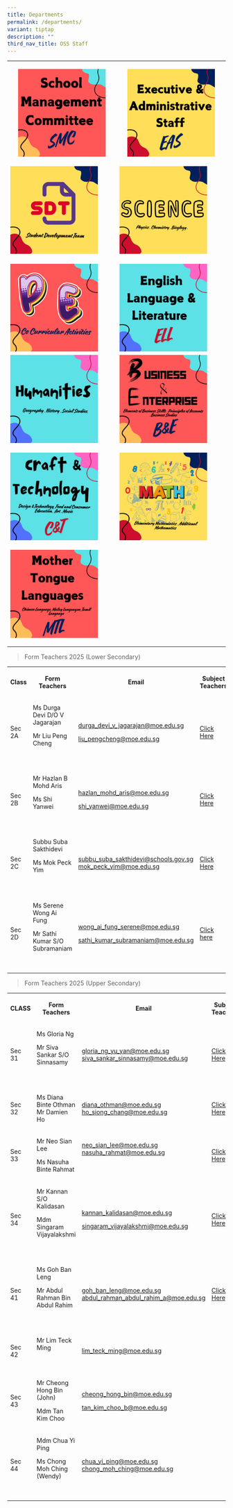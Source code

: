 ```yaml
---
title: Departments
permalink: /departments/
variant: tiptap
description: ""
third_nav_title: OSS Staff
---
```

<table style="minWidth: 50px">
<colgroup>
<col>
<col>
</colgroup>
<tbody>
<tr>
<th rowspan="1" colspan="1">
<p></p><a class="isomer-image-wrapper" href="/school-management-committee/"><img style="width: 85%;" height="auto" width="100%" alt="" src="/images/SMC.jpg"></a>
</th>
<th rowspan="1" colspan="1">
<p></p><a class="isomer-image-wrapper" href="/executive-and-administrative-staff/"><img style="width: 85%;" height="auto" width="100%" alt="" src="/images/EAS.jpg"></a>
</th>
</tr>
<tr>
<td rowspan="1" colspan="1">
<p></p><a class="isomer-image-wrapper" href="/school-development-team/"><img style="width: 85%;" height="auto" width="100%" alt="" src="/images/SDT.jpg"></a>
</td>
<td rowspan="1" colspan="1">
<p></p><a class="isomer-image-wrapper" href="/science-department/"><img style="width: 85%;" height="auto" width="100%" alt="" src="/images/SCI.jpg"></a>
</td>
</tr>
<tr>
<td rowspan="1" colspan="1">
<p></p><a class="isomer-image-wrapper" href="/pe-department/"><img style="width: 85%;" height="auto" width="100%" alt="" src="/images/PE.jpg"></a>
</td>
<td rowspan="1" colspan="1">
<p></p><a class="isomer-image-wrapper" href="/english-department/"><img style="width: 85%;" height="auto" width="100%" alt="" src="/images/ELL.jpg"></a>
</td>
</tr>
<tr>
<td rowspan="1" colspan="1"><a class="isomer-image-wrapper" href="/humanities-department/"><img style="width: 85%;" height="auto" width="100%" alt="" src="/images/HUM.jpg"></a>
<p></p>
</td>
<td rowspan="1" colspan="1"><a class="isomer-image-wrapper" href="/business-and-enterprise/"><img style="width: 85%;" height="auto" width="100%" alt="" src="/images/B_E.jpg"></a>
<p></p>
</td>
</tr>
<tr>
<td rowspan="1" colspan="1"><a class="isomer-image-wrapper" href="/craft-and-technology/"><img style="width: 85%;" height="auto" width="100%" alt="" src="/images/C_T.jpg"></a>
<p></p>
</td>
<td rowspan="1" colspan="1"><a class="isomer-image-wrapper" href="/maths-department/"><img style="width: 85%;" height="auto" width="100%" alt="" src="/images/MA.jpg"></a>
<p></p>
</td>
</tr>
<tr>
<td rowspan="1" colspan="1"><a class="isomer-image-wrapper" href="/mother-tongue-department/"><img style="width: 85%;" height="auto" width="100%" alt="" src="/images/MTL.jpg"></a>
<p></p>
</td>
<td rowspan="1" colspan="1">
<p></p>
</td>
</tr>
</tbody>
</table>
<p></p>
<blockquote>
<p>Form Teachers 2025 (Lower Secondary)</p>
</blockquote>
<table style="minWidth: 100px">
<colgroup>
<col>
<col>
<col>
<col>
</colgroup>
<tbody>
<tr>
<th rowspan="1" colspan="1">
<p>Class</p>
</th>
<th rowspan="1" colspan="1">
<p>Form Teachers</p>
</th>
<th rowspan="1" colspan="1">
<p>Email</p>
</th>
<th rowspan="1" colspan="1">
<p>Subject Teachers</p>
</th>
</tr>
<tr>
<td rowspan="1" colspan="1">
<p>Sec 2A</p>
</td>
<td rowspan="1" colspan="1">
<p>Ms Durga Devi D/O V Jagarajan</p>
<p>Mr Liu Peng Cheng</p>
<p>&nbsp;</p>
</td>
<td rowspan="1" colspan="1">
<p><a href="durga_devi_v_jagarajan@moe.edu.sg" rel="noopener nofollow" target="_blank">durga_devi_v_jagarajan@moe.edu.sg</a>
</p>
<p><a href="liu_pengcheng@moe.edu.sg" rel="noopener nofollow" target="_blank">liu_pengcheng@moe.edu.sg</a>
</p>
</td>
<td rowspan="1" colspan="1">
<p><a href="/files/Copy_of_2025_Sec_2_Subject_Teachers__2aa_.pdf" rel="noopener nofollow" target="_blank">Click Here</a>
</p>
</td>
</tr>
<tr>
<td rowspan="1" colspan="1">
<p>Sec 2B</p>
</td>
<td rowspan="1" colspan="1">
<p>Mr Hazlan B Mohd Aris</p>
<p>Ms Shi Yanwei</p>
<p>&nbsp;</p>
<p></p>
</td>
<td rowspan="1" colspan="1">
<p><a href="mailto:hazlan_mohd_aris@moe.edu.sg" rel="noopener noreferrer nofollow" target="_blank">hazlan_mohd_aris@moe.edu.sg</a>
</p>
<p><a href="mailto:shi_yanwei@moe.edu.sg" rel="noopener noreferrer nofollow" target="_blank">shi_yanwei@moe.edu.sg</a>
</p>
</td>
<td rowspan="1" colspan="1">
<p><a href="/files/Copy_of_2025_Sec_2_Subject_Teachers__2b_.pdf" rel="noopener nofollow" target="_blank">Click Here</a>
</p>
</td>
</tr>
<tr>
<td rowspan="1" colspan="1">
<p>Sec 2C</p>
</td>
<td rowspan="1" colspan="1">
<p>Subbu Suba Sakthidevi</p>
<p>Ms Mok Peck Yim</p>
<p>&nbsp;</p>
</td>
<td rowspan="1" colspan="1">
<p><a href="mailto:subbu_suba_sakthidevi@schools.gov.sg" rel="noopener noreferrer nofollow" target="_blank">subbu_suba_sakthidevi@schools.gov.sg</a> 
<a href="mok_peck_yim@moe.edu.sg" rel="noopener nofollow" target="_blank">mok_peck_yim@moe.edu.sg</a>
</p>
</td>
<td rowspan="1" colspan="1">
<p><a href="/files/Copy_of_2025_Sec_2_Subject_Teachers__2c_.pdf" rel="noopener nofollow" target="_blank">Click Here</a>
</p>
</td>
</tr>
<tr>
<td rowspan="1" colspan="1">
<p>Sec 2D</p>
</td>
<td rowspan="1" colspan="1">
<p>Ms Serene Wong Ai Fung</p>
<p>Mr Sathi Kumar S/O Subramaniam</p>
<p>&nbsp;</p>
</td>
<td rowspan="1" colspan="1">
<p><a href="wong_ai_fung_serene@moe.edu.sg" rel="noopener nofollow" target="_blank">wong_ai_fung_serene@moe.edu.sg</a>
</p>
<p><a href="sathi_kumar_subramaniam@moe.edu.sg" rel="noopener nofollow" target="_blank">sathi_kumar_subramaniam@moe.edu.sg</a>
</p>
</td>
<td rowspan="1" colspan="1">
<p><a href="/files/Copy_of_2025_Sec_2_Subject_Teachers__2d__xlsx.pdf" rel="noopener nofollow" target="_blank">Click here</a>
</p>
</td>
</tr>
</tbody>
</table>
<blockquote>
<p></p>
<p></p>
<p>Form Teachers 2025 (Upper Secondary)</p>
</blockquote>
<table style="minWidth: 100px">
<colgroup>
<col>
<col>
<col>
<col>
</colgroup>
<tbody>
<tr>
<th rowspan="1" colspan="1">
<p>CLASS</p>
</th>
<th rowspan="1" colspan="1">
<p>Form Teachers</p>
</th>
<th rowspan="1" colspan="1">
<p>Email</p>
</th>
<th rowspan="1" colspan="1">
<p>Subject Teachers</p>
</th>
</tr>
<tr>
<td rowspan="1" colspan="1">
<p>Sec 31</p>
</td>
<td rowspan="1" colspan="1">
<p>Ms Gloria Ng</p>
<p></p>
<p>Mr Siva Sankar S/O Sinnasamy</p>
<p>&nbsp;</p>
</td>
<td rowspan="1" colspan="1">
<p><a href="gloria_ng_yu_yan@moe.edu.sg" rel="noopener nofollow" target="_blank">gloria_ng_yu_yan@moe.edu.sg </a>
<br><a href="siva_sankar_sinnasamy@moe.edu.sg" rel="noopener nofollow" target="_blank">siva_sankar_sinnasamy@moe.edu.sg</a>
</p>
</td>
<td rowspan="1" colspan="1">
<p><a href="/files/Copy_of_2025_Sec_3_Subject_Teachers__3a_.pdf" rel="noopener nofollow" target="_blank">Click Here</a>
</p>
</td>
</tr>
<tr>
<td rowspan="1" colspan="1">
<p>Sec 32</p>
</td>
<td rowspan="1" colspan="1">
<p>Ms Diana Binte Othman
<br>Mr Damien Ho</p>
</td>
<td rowspan="1" colspan="1">
<p><a href="diana_othman@moe.edu.sg" rel="noopener nofollow" target="_blank">diana_othman@moe.edu.sg</a>
<br><a href="ho_siong_chang@moe.edu.sg" rel="noopener nofollow" target="_blank">ho_siong_chang@moe.edu.sg</a>
</p>
</td>
<td rowspan="1" colspan="1">
<p><a href="/files/Copy_of_2025_Sec_3_Subject_Teachers__3b_.pdf" rel="noopener nofollow" target="_blank">Click Here</a>
</p>
</td>
</tr>
<tr>
<td rowspan="1" colspan="1">
<p>Sec 33</p>
</td>
<td rowspan="1" colspan="1">
<p>Mr Neo Sian Lee</p>
<p>Ms Nasuha Binte Rahmat</p>
</td>
<td rowspan="1" colspan="1">
<p><a href="mailto:neo_sian_lee@moe.edu.sg" rel="noopener noreferrer nofollow" target="_blank">neo_sian_lee@moe.edu.sg</a> 
<a href="nasuha_rahmat@moe.edu.sg" rel="noopener nofollow" target="_blank">nasuha_rahmat@moe.edu.sg</a>
</p>
<p>&nbsp;</p>
</td>
<td rowspan="1" colspan="1">
<p><a href="/files/Copy_of_2025_Sec_3_Subject_Teachers_3c_.pdf" rel="noopener nofollow" target="_blank">Click Here</a>
</p>
</td>
</tr>
<tr>
<td rowspan="1" colspan="1">
<p>Sec 34</p>
</td>
<td rowspan="1" colspan="1">
<p>Mr Kannan S/O Kalidasan</p>
<p>Mdm Singaram Vijayalakshmi</p>
<p>&nbsp;</p>
</td>
<td rowspan="1" colspan="1">
<p><a href="mailto:kannan_kalidasan@moe.edu.sg" rel="noopener noreferrer nofollow" target="_blank">kannan_kalidasan@moe.edu.sg</a>
</p>
<p><a href="mailto:singaram_vijayalakshmi@moe.edu.sg" rel="noopener noreferrer nofollow" target="_blank">singaram_vijayalakshmi@moe.edu.sg</a>
</p>
</td>
<td rowspan="1" colspan="1">
<p><a href="/files/Copy_of_2025_Sec_2_Subject_Teachers__2aa_.pdf" rel="noopener nofollow" target="_blank">Click Here</a>
</p>
</td>
</tr>
<tr>
<td rowspan="1" colspan="1">
<p>Sec 41</p>
</td>
<td rowspan="1" colspan="1">
<p>Ms Goh Ban Leng</p>
<p>Mr Abdul Rahman Bin Abdul Rahim</p>
<p>&nbsp;</p>
</td>
<td rowspan="1" colspan="1">
<p><a href="mailto:goh_ban_leng@moe.edu.sg" rel="noopener noreferrer nofollow" target="_blank">goh_ban_leng@moe.edu.sg</a> 
<a href="abdul_rahman_abdul_rahim_a@moe.edu.sg" rel="noopener nofollow" target="_blank">abdul_rahman_abdul_rahim_a@moe.edu.sg</a>
</p>
</td>
<td rowspan="1" colspan="1">
<p><a href="/files/Copy_of_2025_Sec_45_Subject_Teachers__4a_.pdf" rel="noopener nofollow" target="_blank">Click Here</a>
</p>
</td>
</tr>
<tr>
<td rowspan="1" colspan="1">
<p>Sec 42</p>
</td>
<td rowspan="1" colspan="1">
<p>Mr Lim Teck Ming</p>
<p>&nbsp;</p>
</td>
<td rowspan="1" colspan="1">
<p><a href="lim_teck_ming@moe.edu.sg" rel="noopener nofollow" target="_blank">lim_teck_ming@moe.edu.sg</a>
<br>
</p>
</td>
<td rowspan="1" colspan="1">
<p></p>
</td>
</tr>
<tr>
<td rowspan="1" colspan="1">
<p>Sec 43</p>
</td>
<td rowspan="1" colspan="1">
<p>Mr Cheong Hong Bin (John)</p>
<p>Mdm Tan Kim Choo</p>
</td>
<td rowspan="1" colspan="1">
<p><a href="mailto:cheong_hong_bin@moe.edu.sg" rel="noopener noreferrer nofollow" target="_blank">cheong_hong_bin@moe.edu.sg</a>
</p>
<p><a href="tan_kim_choo_b@moe.edu.sg" rel="noopener nofollow" target="_blank">tan_kim_choo_b@moe.edu.sg</a>
</p>
</td>
<td rowspan="1" colspan="1">
<p></p>
</td>
</tr>
<tr>
<td rowspan="1" colspan="1">
<p>Sec 44</p>
</td>
<td rowspan="1" colspan="1">
<p>Mdm Chua Yi Ping</p>
<p>Ms Chong Moh Ching (Wendy)</p>
<p>&nbsp;</p>
</td>
<td rowspan="1" colspan="1">
<p><a href="mailto:chua_yi_ping@moe.edu.sg" rel="noopener noreferrer nofollow" target="_blank">chua_yi_ping@moe.edu.sg</a> 
<a href="chong_moh_ching@moe.edu.sg" rel="noopener nofollow" target="_blank">chong_moh_ching@moe.edu.sg</a>
</p>
</td>
<td rowspan="1" colspan="1">
<p></p>
</td>
</tr>
</tbody>
</table>
<blockquote>
<p></p>
<h4></h4>
</blockquote>
<blockquote>
<p></p>
<h4></h4>
</blockquote>
<p></p>